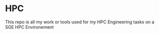 # HPC
This repo is all my work or tools used for my HPC Engineering tasks
 on a SGE HPC Environement
